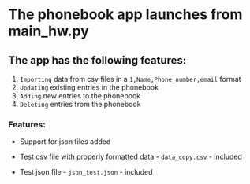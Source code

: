 # The phonebook app launches from main_hw.py

## The app has the following features:
1. `Importing` data from csv files in a `1,Name,Phone_number,email` format
2. `Updating` existing entries in the phonebook
3. `Adding` new entries to the phonebook
4. `Deleting` entries from the phonebook

### Features:
* Support for json files added

* Test csv file with properly formatted data - `data_copy.csv` - included
* Test json file - `json_test.json` - included